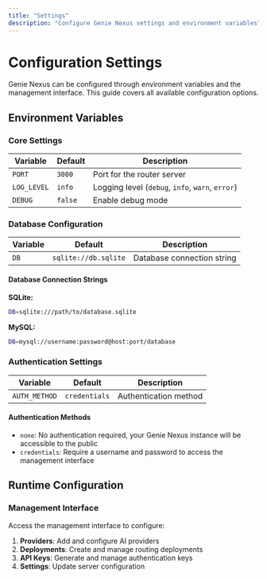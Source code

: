 ```yaml
---
title: "Settings"
description: "Configure Genie Nexus settings and environment variables"
---
```


# Configuration Settings

Genie Nexus can be configured through environment variables and the management interface. This guide covers all available configuration options.

## Environment Variables

### Core Settings

| Variable    | Default | Description                                      |
| ----------- | ------- | ------------------------------------------------ |
| `PORT`      | `3000`  | Port for the router server                       |
| `LOG_LEVEL` | `info`  | Logging level (`debug`, `info`, `warn`, `error`) |
| `DEBUG`     | `false` | Enable debug mode                                |

### Database Configuration

| Variable | Default              | Description                |
| -------- | -------------------- | -------------------------- |
| `DB`     | `sqlite://db.sqlite` | Database connection string |

#### Database Connection Strings

**SQLite:**

```bash
DB=sqlite:///path/to/database.sqlite
```

**MySQL:**

```bash
DB=mysql://username:password@host:port/database
```

### Authentication Settings

| Variable      | Default       | Description           |
| ------------- | ------------- | --------------------- |
| `AUTH_METHOD` | `credentials` | Authentication method |

#### Authentication Methods

- `none`: No authentication required, your Genie Nexus instance will be accessible to the public
- `credentials`: Require a username and password to access the management interface

## Runtime Configuration

### Management Interface

Access the management interface to configure:

1. **Providers**: Add and configure AI providers
2. **Deployments**: Create and manage routing deployments
3. **API Keys**: Generate and manage authentication keys
4. **Settings**: Update server configuration
